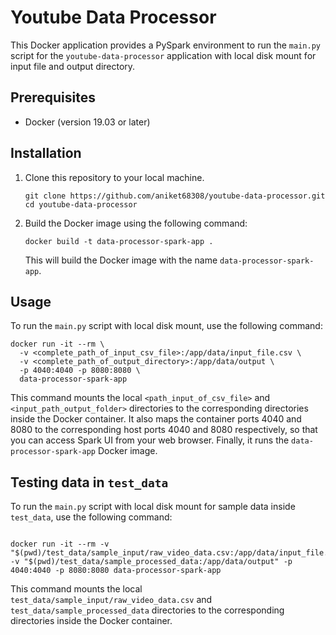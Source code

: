# Youtube Data Processor

This Docker application provides a PySpark environment to run the `main.py` script for the `youtube-data-processor` application with local disk mount for input file and output directory.

## Prerequisites

- Docker (version 19.03 or later)

## Installation

1. Clone this repository to your local machine.

   ```
   git clone https://github.com/aniket68308/youtube-data-processor.git
   cd youtube-data-processor
   ```

2. Build the Docker image using the following command:

   ```
   docker build -t data-processor-spark-app .
   ```

   This will build the Docker image with the name `data-processor-spark-app`.

## Usage

To run the `main.py` script with local disk mount, use the following command:

```
docker run -it --rm \
  -v <complete_path_of_input_csv_file>:/app/data/input_file.csv \
  -v <complete_path_of_output_directory>:/app/data/output \
  -p 4040:4040 -p 8080:8080 \
  data-processor-spark-app
```

This command mounts the local `<path_input_of_csv_file>` and `<input_path_output_folder>` directories to the corresponding directories inside the Docker container. It also maps the container ports 4040 and 8080 to the corresponding host ports 4040 and 8080 respectively, so that you can access Spark UI from your web browser. Finally, it runs the `data-processor-spark-app` Docker image.

## Testing data in `test_data`

To run the `main.py` script with local disk mount for sample data inside `test_data`, use the following command:

```

docker run -it --rm -v "$(pwd)/test_data/sample_input/raw_video_data.csv:/app/data/input_file.csv" -v "$(pwd)/test_data/sample_processed_data:/app/data/output" -p 4040:4040 -p 8080:8080 data-processor-spark-app

```

This command mounts the local `test_data/sample_input/raw_video_data.csv` and `test_data/sample_processed_data` directories to the corresponding directories inside the Docker container.

